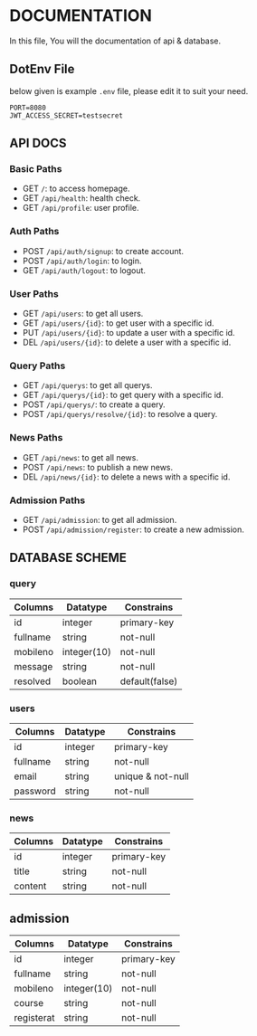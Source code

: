 # DOCUMENTATION

In this file, You will the documentation of api & database.

## DotEnv File

below given is example `.env` file,
please edit it to suit your need.

```
PORT=8080
JWT_ACCESS_SECRET=testsecret
```

## API DOCS

### Basic Paths

- GET `/`: to access homepage.
- GET `/api/health`: health check.
- GET `/api/profile`: user profile.

### Auth Paths

- POST `/api/auth/signup`: to create account.
- POST `/api/auth/login`: to login.
- GET `/api/auth/logout`: to logout.

### User Paths

- GET `/api/users`: to get all users.
- GET `/api/users/{id}`: to get user with a specific id.
- PUT `/api/users/{id}`: to update a user with a specific id.
- DEL `/api/users/{id}`: to delete a user with a specific id.

### Query Paths

- GET `/api/querys`: to get all querys.
- GET `/api/querys/{id}`: to get query with a specific id.
- POST `/api/querys/`: to create a query.
- POST `/api/querys/resolve/{id}`: to resolve a query.

### News Paths

- GET `/api/news`: to get all news.
- POST `/api/news`: to publish a new news.
- DEL `/api/news/{id}`: to delete a news with a specific id.

### Admission Paths

- GET `/api/admission`: to get all admission.
- POST `/api/admission/register`: to create a new admission.

##  DATABASE SCHEME

### query

| Columns  | Datatype    | Constrains        |
| -------- | ----------- | ----------------- |
| id       | integer     | primary-key       |
| fullname | string      | not-null          |
| mobileno | integer(10) | not-null          |
| message  | string      | not-null          |
| resolved | boolean     | default(false)    |

### users

| Columns  | Datatype    | Constrains        |
| -------- | ----------- | ----------------- |
| id       | integer     | primary-key       |
| fullname | string      | not-null          |
| email    | string      | unique & not-null |
| password | string      | not-null          |

### news

| Columns  | Datatype    | Constrains        |
| -------- | ----------- | ----------------- |
| id       | integer     | primary-key       |
| title    | string      | not-null          |
| content  | string      | not-null          |

## admission

| Columns    | Datatype    | Constrains        |
| ---------- | ----------- | ----------------- |
| id         | integer     | primary-key       |
| fullname   | string      | not-null          |
| mobileno   | integer(10) | not-null          |
| course     | string      | not-null          |
| registerat | string      | not-null          |
